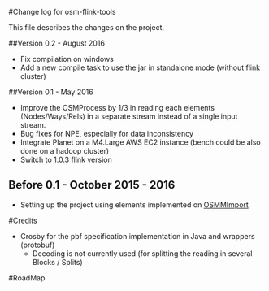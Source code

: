 
#Change log for osm-flink-tools


This file describes the changes on the project.

##Version 0.2 - August 2016

- Fix compilation on windows
- Add a new compile task to use the jar in standalone mode (without flink cluster) 

##Version 0.1 - May 2016

- Improve the OSMProcess by 1/3 in reading each elements (Nodes/Ways/Rels) in a separate stream instead of a single input stream.
- Bug fixes for NPE, especially for data inconsistency
- Integrate Planet on a M4.Large AWS EC2 instance (bench could be also done on a hadoop cluster)
- Switch to 1.0.3 flink version

## Before 0.1 - October 2015 - 2016

- Setting up the project using elements implemented on [OSMMImport](https://github.com/frett27/OSMImport)

#Credits

- Crosby for the pbf specification implementation in Java and wrappers (protobuf)
	- Decoding is not currently used (for splitting the reading in several Blocks / Splits)

#RoadMap